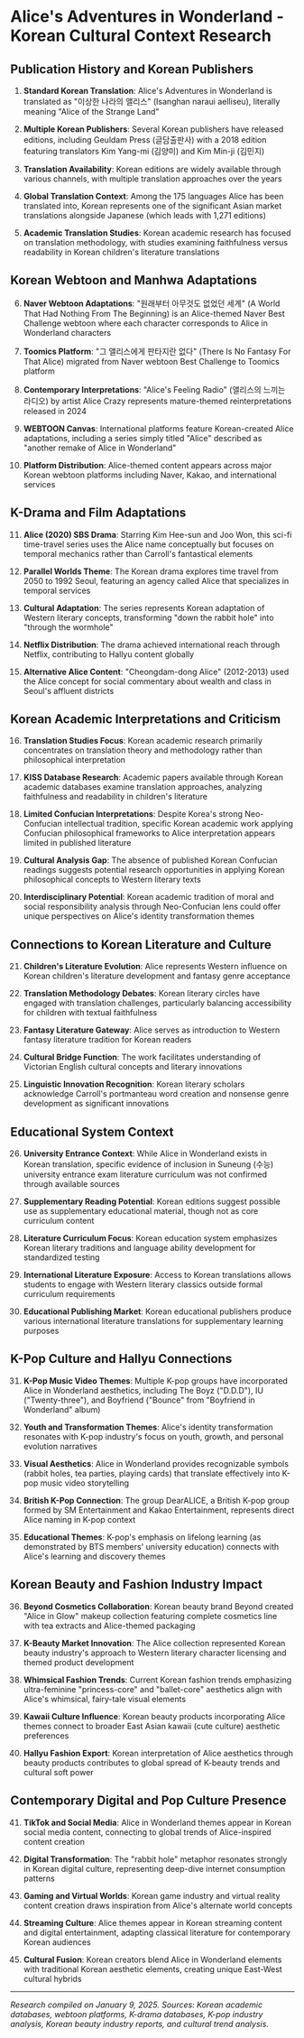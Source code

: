 # Alice's Adventures in Wonderland - Korean Cultural Context Research

## Publication History and Korean Publishers

1. **Standard Korean Translation**: Alice's Adventures in Wonderland is translated as "이상한 나라의 앨리스" (Isanghan naraui aelliseu), literally meaning "Alice of the Strange Land"

2. **Multiple Korean Publishers**: Several Korean publishers have released editions, including Geuldam Press (글담출판사) with a 2018 edition featuring translators Kim Yang-mi (김양미) and Kim Min-ji (김민지)

3. **Translation Availability**: Korean editions are widely available through various channels, with multiple translation approaches over the years

4. **Global Translation Context**: Among the 175 languages Alice has been translated into, Korean represents one of the significant Asian market translations alongside Japanese (which leads with 1,271 editions)

5. **Academic Translation Studies**: Korean academic research has focused on translation methodology, with studies examining faithfulness versus readability in Korean children's literature translations

## Korean Webtoon and Manhwa Adaptations

6. **Naver Webtoon Adaptations**: "원래부터 아무것도 없었던 세계" (A World That Had Nothing From The Beginning) is an Alice-themed Naver Best Challenge webtoon where each character corresponds to Alice in Wonderland characters

7. **Toomics Platform**: "그 앨리스에게 판타지란 없다" (There Is No Fantasy For That Alice) migrated from Naver webtoon Best Challenge to Toomics platform

8. **Contemporary Interpretations**: "Alice's Feeling Radio" (앨리스의 느끼는 라디오) by artist Alice Crazy represents mature-themed reinterpretations released in 2024

9. **WEBTOON Canvas**: International platforms feature Korean-created Alice adaptations, including a series simply titled "Alice" described as "another remake of Alice in Wonderland"

10. **Platform Distribution**: Alice-themed content appears across major Korean webtoon platforms including Naver, Kakao, and international services

## K-Drama and Film Adaptations

11. **Alice (2020) SBS Drama**: Starring Kim Hee-sun and Joo Won, this sci-fi time-travel series uses the Alice name conceptually but focuses on temporal mechanics rather than Carroll's fantastical elements

12. **Parallel Worlds Theme**: The Korean drama explores time travel from 2050 to 1992 Seoul, featuring an agency called Alice that specializes in temporal services

13. **Cultural Adaptation**: The series represents Korean adaptation of Western literary concepts, transforming "down the rabbit hole" into "through the wormhole"

14. **Netflix Distribution**: The drama achieved international reach through Netflix, contributing to Hallyu content globally

15. **Alternative Alice Content**: "Cheongdam-dong Alice" (2012-2013) used the Alice concept for social commentary about wealth and class in Seoul's affluent districts

## Korean Academic Interpretations and Criticism

16. **Translation Studies Focus**: Korean academic research primarily concentrates on translation theory and methodology rather than philosophical interpretation

17. **KISS Database Research**: Academic papers available through Korean academic databases examine translation approaches, analyzing faithfulness and readability in children's literature

18. **Limited Confucian Interpretations**: Despite Korea's strong Neo-Confucian intellectual tradition, specific Korean academic work applying Confucian philosophical frameworks to Alice interpretation appears limited in published literature

19. **Cultural Analysis Gap**: The absence of published Korean Confucian readings suggests potential research opportunities in applying Korean philosophical concepts to Western literary texts

20. **Interdisciplinary Potential**: Korean academic tradition of moral and social responsibility analysis through Neo-Confucian lens could offer unique perspectives on Alice's identity transformation themes

## Connections to Korean Literature and Culture

21. **Children's Literature Evolution**: Alice represents Western influence on Korean children's literature development and fantasy genre acceptance

22. **Translation Methodology Debates**: Korean literary circles have engaged with translation challenges, particularly balancing accessibility for children with textual faithfulness

23. **Fantasy Literature Gateway**: Alice serves as introduction to Western fantasy literature tradition for Korean readers

24. **Cultural Bridge Function**: The work facilitates understanding of Victorian English cultural concepts and literary innovations

25. **Linguistic Innovation Recognition**: Korean literary scholars acknowledge Carroll's portmanteau word creation and nonsense genre development as significant innovations

## Educational System Context

26. **University Entrance Context**: While Alice in Wonderland exists in Korean translation, specific evidence of inclusion in Suneung (수능) university entrance exam literature curriculum was not confirmed through available sources

27. **Supplementary Reading Potential**: Korean editions suggest possible use as supplementary educational material, though not as core curriculum content

28. **Literature Curriculum Focus**: Korean education system emphasizes Korean literary traditions and language ability development for standardized testing

29. **International Literature Exposure**: Access to Korean translations allows students to engage with Western literary classics outside formal curriculum requirements

30. **Educational Publishing Market**: Korean educational publishers produce various international literature translations for supplementary learning purposes

## K-Pop Culture and Hallyu Connections

31. **K-Pop Music Video Themes**: Multiple K-pop groups have incorporated Alice in Wonderland aesthetics, including The Boyz ("D.D.D"), IU ("Twenty-three"), and Boyfriend ("Bounce" from "Boyfriend in Wonderland" album)

32. **Youth and Transformation Themes**: Alice's identity transformation resonates with K-pop industry's focus on youth, growth, and personal evolution narratives

33. **Visual Aesthetics**: Alice in Wonderland provides recognizable symbols (rabbit holes, tea parties, playing cards) that translate effectively into K-pop music video storytelling

34. **British K-Pop Connection**: The group DearALICE, a British K-pop group formed by SM Entertainment and Kakao Entertainment, represents direct Alice naming in K-pop context

35. **Educational Themes**: K-pop's emphasis on lifelong learning (as demonstrated by BTS members' university education) connects with Alice's learning and discovery themes

## Korean Beauty and Fashion Industry Impact

36. **Beyond Cosmetics Collaboration**: Korean beauty brand Beyond created "Alice in Glow" makeup collection featuring complete cosmetics line with tea extracts and Alice-themed packaging

37. **K-Beauty Market Innovation**: The Alice collection represented Korean beauty industry's approach to Western literary character licensing and themed product development

38. **Whimsical Fashion Trends**: Current Korean fashion trends emphasizing ultra-feminine "princess-core" and "ballet-core" aesthetics align with Alice's whimsical, fairy-tale visual elements

39. **Kawaii Culture Influence**: Korean beauty products incorporating Alice themes connect to broader East Asian kawaii (cute culture) aesthetic preferences

40. **Hallyu Fashion Export**: Korean interpretation of Alice aesthetics through beauty products contributes to global spread of K-beauty trends and cultural soft power

## Contemporary Digital and Pop Culture Presence

41. **TikTok and Social Media**: Alice in Wonderland themes appear in Korean social media content, connecting to global trends of Alice-inspired content creation

42. **Digital Transformation**: The "rabbit hole" metaphor resonates strongly in Korean digital culture, representing deep-dive internet consumption patterns

43. **Gaming and Virtual Worlds**: Korean game industry and virtual reality content creation draws inspiration from Alice's alternate world concepts

44. **Streaming Culture**: Alice themes appear in Korean streaming content and digital entertainment, adapting classical literature for contemporary Korean audiences

45. **Cultural Fusion**: Korean creators blend Alice in Wonderland elements with traditional Korean aesthetic elements, creating unique East-West cultural hybrids

---

*Research compiled on January 9, 2025. Sources: Korean academic databases, webtoon platforms, K-drama databases, K-pop industry analysis, Korean beauty industry reports, and cultural trend analysis.*